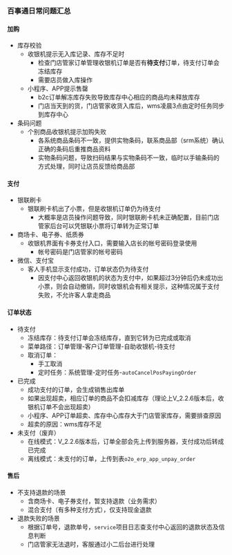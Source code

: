 ### 百事通日常问题汇总



#### 加购

- 库存校验
  - 收银机提示无入库记录、库存不足时
    - 检查门店管家订单管理收银机订单是否有**待支付**订单，待支付订单会冻结库存
    - 需要店员做入库操作
  - 小程序、APP提示售罄
    - b2c订单解冻库存失败导致库存中心相应的商品均未释放库存
    - 门店当天到的货，门店管家收货入库后，wms凌晨3点由定时任务同步到库存中心
- 条码问题
  - 个别商品收银机提示加购失败
    - 各系统商品条码不一致，提供实物条码，联系商品部（srm系统）确认正确的条码后重推商品资料
    - 实物条码问题，导致扫码结果与实物条码不一致，临时以手输条码的方式处理，同时让店员反馈给商品部

#### 支付

- 银联刷卡
  - 银联刷卡机出了小票，但是收银机订单仍为待支付
    - 大概率是店员操作问题导致，同时银联刷卡机未正确配置，目前门店管家后台可以凭银联小票将订单转为正常订单
- 商场卡、电子券、纸质券
  - 收银机界面有卡券支付入口，需要输入店长的帐号密码登录使用
    - 帐号密码是门店管家的帐号密码
- 微信、支付宝
  - 客人手机显示支付成功，订单状态仍为待支付
    - 因支付中心返回收银机的状态为支付中，如果超过3分钟后仍未成功出小票，则会自动撤销，同时收银机会有相关提示，这种情况属于支付失败，不允许客人拿走商品

#### 订单状态

- 待支付
  - 冻结库存：待支付订单会冻结库存，直到它转为已完成或取消
  - 菜单路径：订单管理-客户订单管理-自助收银机-待支付
  - 取消订单：
    - 手工取消
    - 定时任务：系统管理-定时任务-```autoCancelPosPayingOrder```
- 已完成
  - 成功支付的订单，会生成销售出库单
  - 如果出现超卖，相应订单的商品不会扣减库存（理论上V_2.2.6版本后，收银机订单不会出现超卖）
  - 小程序、APP订单超卖、库存中心库存大于门店管家库存，需要排查原因
  - 超卖的原因：wms库存不足
- 未支付（废弃）
  - 在线模式：V_2.2.6版本后，订单全部会先上传到服务器，支付成功后转成已完成
  - 离线模式：未支付的订单，上传到表```o2o_erp_app_unpay_order```

#### 售后

- 不支持退款的场景
  - 含商场卡、电子券支付，暂支持退款（业务需求）
  - 混合支付（有多种支付方式），仅支持现金退款
- 退款失败的场景
  - 根据订单号，退款单号，```service```项目日志查支付中心返回的退款状态及信息判断
  - 门店管家无法退时，客服通过小二后台进行处理





